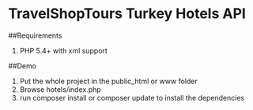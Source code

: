 # TravelShopTours Turkey Hotels API

##Requirements
1. PHP 5.4+ with xml support

##Demo
1. Put the whole project in the public_html or www folder
2. Browse hotels/index.php
3. run composer install or composer update to install the dependencies
